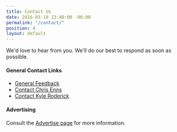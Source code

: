 ```yaml
---
title: Contact Us
date: 2016-03-18 13:40:00 -06:00
permalink: "/contact/"
position: 4
layout: default
---
```


We'd love to hear from you. We'll do our best to respond as soon as possible.

#### General Contact Links

* [General Feedback][1]
* [Contact Chris Enns][2]
* [Contact Kyle Roderick][3]

#### Advertising

Consult the [Advertise page][4] for more information.

[1]: mailto:contact@goodstuff.fm?subject=%5BGoodstuff%20FM%5D%20General%20Feedback
[2]: mailto:chris@goodstuff.fm?subject=%5BGoodstuff%20FM%5D%20Contact
[3]: mailto:kyle@goodstuff.fm?subject=%5BGoodstuff%20FM%5D%20Contact
[4]: /advertise
